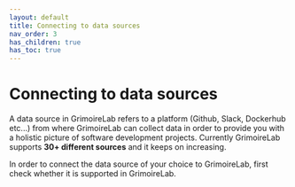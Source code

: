 ```yaml
---
layout: default
title: Connecting to data sources
nav_order: 3
has_children: true
has_toc: true
---
```


# Connecting to data sources

A data source in GrimoireLab refers to a platform (Github, Slack, Dockerhub etc...) from
where GrimoireLab can collect data in order to provide you with a holistic picture of
software development projects. Currently GrimoireLab supports **30+ different sources**
and it keeps on increasing.

In order to connect the data source of your choice to GrimoireLab, first check whether it
is supported in GrimoireLab.
